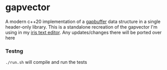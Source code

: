 # gapvector
A modern c++20 implementation of a [gapbuffer](https://en.wikipedia.org/wiki/Gap_buffer) data 
structure in a single header-only library. This is a standalone recreation of the gapvector 
I'm using in my [iris text editor](https://github.com/ttibsi/iris). Any updates/changes there
will be ported over here


### Testng
`./run.sh` will compile and run the tests


